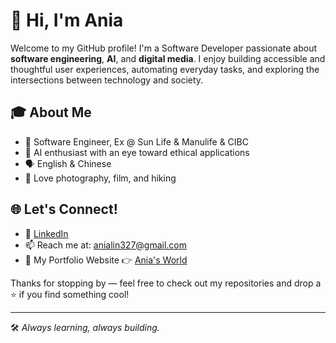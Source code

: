 # 👋 Hi, I'm Ania

Welcome to my GitHub profile! I'm a Software Developer passionate about **software engineering**, **AI**, and **digital media**. I enjoy building accessible and thoughtful user experiences, automating everyday tasks, and exploring the intersections between technology and society.

## 🎓 About Me

- 💼 Software Engineer, Ex @ Sun Life & Manulife & CIBC 
- 🧠 AI enthusiast with an eye toward ethical applications
- 🗣 English & Chinese
- 📸 Love photography, film, and hiking 

## 🌐 Let's Connect!

- 🔗 [LinkedIn](https://www.linkedin.com/in/ania-lin)
- 📫 Reach me at: <a href="mailto:anialin327&#64;gmail&#46;com">anialin327&#64;gmail&#46;com</a>
- 🚀 My Portfolio Website 
👉 [Ania's World](https://aniaworld.vercel.app) 

Thanks for stopping by — feel free to check out my repositories and drop a ⭐ if you find something cool!

---
🛠️ *Always learning, always building.*

<!--
**anialonglin/anialonglin** is a ✨ _special_ ✨ repository because its `README.md` (this file) appears on your GitHub profile.

Here are some ideas to get you started:

- 🔭 I’m currently working on ...
- 🌱 I’m currently learning ...
- 👯 I’m looking to collaborate on ...
- 🤔 I’m looking for help with ...
- 💬 Ask me about ...
- 📫 How to reach me: ...
- 😄 Pronouns: ...
- ⚡ Fun fact: ...
-->
